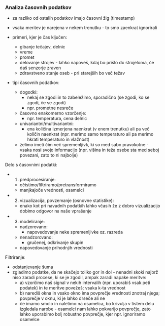 ### Analiza časovnih podatkov

- za razliko od ostalih podatkov imajo časovni žig (timestamp)
- vsaka meritev je narejena v nekem trenutku - to smo zaenkrat ignorirali

- primeri, kjer je čas ključen:
	- gibanje tečajev, delnic
	- vreme
	- promet
	- delovanje strojev - lahko napoveš, kdaj bo prišlo do strojeloma, če daš senzorje zraven
	- zdravstveno stanje oseb - pri starejših bo več težav

- tipi časovnih podatkov:
	- dogodki:
		- nekaj se zgodi in to zabeležimo, sporadično (se zgodi, ko se zgodi, če se zgodi)
		- npr. prometne nesreče
	- časovno enakomerno vzorčenje:
		- npr. temperatura, cena delnic
	- univariantni/multivariantni:
		- ena količina izmerjena naenkrat (v enem trenutku) ali pa več količin naenkrat (npr. merimo samo temperaturo ali pa merimo hkrati temperaturo in vlažnost)
	- želimo imeti čim več spremenljivk, ki so med sabo pravokotne - vsaka nosi svojo informacijo (npr. višina in teža osebe sta med seboj povezani, zato to ni najbolje)

Delo s časovnimi podatki:
- 1. predprocesiranje:
	- očistimo/filtriramo/pretransformiramo
	- manjkajoče vrednosti, osamelci
- 2. vizualizacija, povzemanje (osnovne statistike):
	- enako kot pri navadnih podatkih lahko včasih že z dobro vizualizacijo dobimo odgovor na naše vprašanje
- 3. modeliranje:
	- nadzorovano:
		- napovedovanje neke spremenljivke oz. razreda
	- nenadzorovano:
		- gručenej, odkrivanje skupin
	- napovedovanje prihodnjih vrednosti

Filtriranje:
- odstanjevanje šuma
- zgladimo podatke, da ne skačejo toliko gor in dol - nenadni skoki najbrž niso zaradi procese, ki se je zgodil, ampak zaradi napake meritve:
	- a) vzorčimo naš signal v nekih intervalih (npr. uporabiš vsak peti podatek) in te meritve povežeš; vsaka k-ta vrednost
	- b) narediš okna in vsako okno ima povprečje vrednosti znotraj njega; povprečje v oknu, ki je lahko drseče ali ne
	- če imamo smolo in naletimo na osamelca, bo krivulja v tistem delu izgledala narobe - osamelci nam lahko pokvarijo povprečje, zato lahko uporabimo bolj robustno povprečje, kjer npr. ignoriramo osamelce